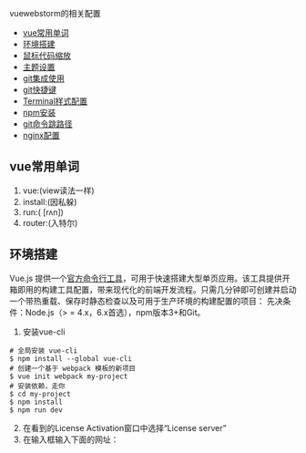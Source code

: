 vuewebstorm的相关配置
* [vue常用单词](#vue常用单词)
* [环境搭建](#环境搭建)
* [鼠标代码缩放](#鼠标代码缩放)
* [主题设置](#主题设置)
* [git集成使用](#git集成使用)
* [git快捷键](#git快捷键)
* [Terminal样式配置](#Terminal样式配置)
* [npm安装](#npm安装)
* [git命令跳路径](#git命令跳路径)
* [nginx配置](#nginx配置)


## vue常用单词
1. vue:(view读法一样)
2. install:(因私躲)
3. run:( [rʌn])
4. router:(入特尔)


## 环境搭建
Vue.js 提供一个[官方命令行工具](https://github.com/vuejs/vue-cli)，可用于快速搭建大型单页应用。该工具提供开箱即用的构建工具配置，带来现代化的前端开发流程。只需几分钟即可创建并启动一个带热重载、保存时静态检查以及可用于生产环境的构建配置的项目：
先决条件：Node.js（> = 4.x，6.x首选），npm版本3+和Git。
1. 安装vue-cli


```shell
# 全局安装 vue-cli
$ npm install --global vue-cli
# 创建一个基于 webpack 模板的新项目
$ vue init webpack my-project
# 安装依赖，走你
$ cd my-project
$ npm install
$ npm run dev
```


2. 在看到的License Activation窗口中选择“License server”
3. 在输入框输入下面的网址：
